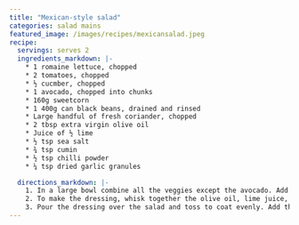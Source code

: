 ```yaml
---
title: "Mexican-style salad"
categories: salad mains
featured_image: /images/recipes/mexicansalad.jpeg
recipe:
  servings: serves 2
  ingredients_markdown: |-
    * 1 romaine lettuce, chopped
    * 2 tomatoes, chopped
    * ½ cucmber, chopped
    * 1 avocado, chopped into chunks
    * 160g sweetcorn
    * 1 400g can black beans, drained and rinsed
    * Large handful of fresh coriander, chopped
    * 2 tbsp extra virgin olive oil
    * Juice of ½ lime
    * ½ tsp sea salt
    * ¾ tsp cumin
    * ½ tsp chilli powder
    * ¼ tsp dried garlic granules

  directions_markdown: |-
    1. In a large bowl combine all the veggies except the avocado. Add the beans and fresh coriander. 
    2. To make the dressing, whisk together the olive oil, lime juice, salt, cumin, chilli and garlic. 
    3. Pour the dressing over the salad and toss to coat evenly. Add the avocado and gently toss again. 
---
```

